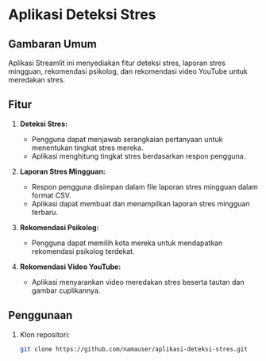 # Aplikasi Deteksi Stres

## Gambaran Umum
Aplikasi Streamlit ini menyediakan fitur deteksi stres, laporan stres mingguan, rekomendasi psikolog, dan rekomendasi video YouTube untuk meredakan stres.

## Fitur
1. **Deteksi Stres:**
   - Pengguna dapat menjawab serangkaian pertanyaan untuk menentukan tingkat stres mereka.
   - Aplikasi menghitung tingkat stres berdasarkan respon pengguna.

2. **Laporan Stres Mingguan:**
   - Respon pengguna disimpan dalam file laporan stres mingguan dalam format CSV.
   - Aplikasi dapat membuat dan menampilkan laporan stres mingguan terbaru.

3. **Rekomendasi Psikolog:**
   - Pengguna dapat memilih kota mereka untuk mendapatkan rekomendasi psikolog terdekat.

4. **Rekomendasi Video YouTube:**
   - Aplikasi menyarankan video meredakan stres beserta tautan dan gambar cuplikannya.

## Penggunaan
1. Klon repositori:

   ```bash
   git clone https://github.com/namauser/aplikasi-deteksi-stres.git

